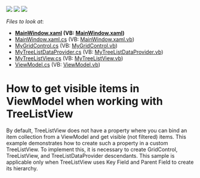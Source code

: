 <!-- default badges list -->
![](https://img.shields.io/endpoint?url=https://codecentral.devexpress.com/api/v1/VersionRange/128650671/21.1.5%2B)
[![](https://img.shields.io/badge/Open_in_DevExpress_Support_Center-FF7200?style=flat-square&logo=DevExpress&logoColor=white)](https://supportcenter.devexpress.com/ticket/details/E4152)
[![](https://img.shields.io/badge/📖_How_to_use_DevExpress_Examples-e9f6fc?style=flat-square)](https://docs.devexpress.com/GeneralInformation/403183)
<!-- default badges end -->
<!-- default file list -->
*Files to look at*:

* **[MainWindow.xaml](./CS/FilteredData/MainWindow.xaml) (VB: [MainWindow.xaml](./VB/FilteredData/MainWindow.xaml))**
* [MainWindow.xaml.cs](./CS/FilteredData/MainWindow.xaml.cs) (VB: [MainWindow.xaml.vb](./VB/FilteredData/MainWindow.xaml.vb))
* [MyGridControl.cs](./CS/FilteredData/MyGridControl/MyGridControl.cs) (VB: [MyGridControl.vb](./VB/FilteredData/MyGridControl/MyGridControl.vb))
* [MyTreeListDataProvider.cs](./CS/FilteredData/MyGridControl/MyTreeListDataProvider.cs) (VB: [MyTreeListDataProvider.vb](./VB/FilteredData/MyGridControl/MyTreeListDataProvider.vb))
* [MyTreeListView.cs](./CS/FilteredData/MyGridControl/MyTreeListView.cs) (VB: [MyTreeListView.vb](./VB/FilteredData/MyGridControl/MyTreeListView.vb))
* [ViewModel.cs](./CS/FilteredData/ViewModel/ViewModel.cs) (VB: [ViewModel.vb](./VB/FilteredData/ViewModel/ViewModel.vb))
<!-- default file list end -->
# How to get visible items in ViewModel when working with TreeListView


<p>By default, TreeListView does not have a property where you can bind an item collection from a ViewModel and get visible (not filtered) items. This example demonstrates how to create such a property in a custom TreeListView. To implement this, it is necessary to create GridControl, TreeListView, and TreeListDataProvider descendants. This sample is applicable only when TreeListView uses Key Field and Parent Field to create its hierarchy.</p>

<br/>


